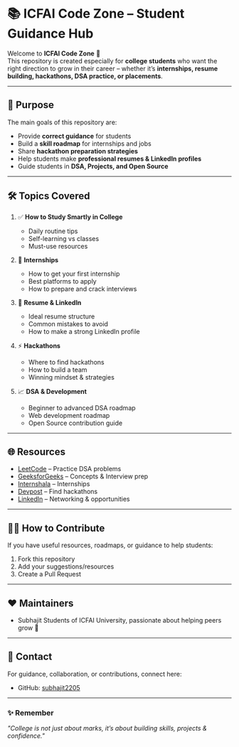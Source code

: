 # 📚 ICFAI Code Zone – Student Guidance Hub

Welcome to **ICFAI Code Zone** 🚀  
This repository is created especially for **college students** who want the right direction to grow in their career – whether it’s **internships, resume building, hackathons, DSA practice, or placements**.

---

## 🎯 Purpose
The main goals of this repository are:
- Provide **correct guidance** for students
- Build a **skill roadmap** for internships and jobs
- Share **hackathon preparation strategies**
- Help students make **professional resumes & LinkedIn profiles**
- Guide students in **DSA, Projects, and Open Source**

---

## 🛠 Topics Covered
1. ✅ **How to Study Smartly in College**
   - Daily routine tips  
   - Self-learning vs classes  
   - Must-use resources  

2. 💼 **Internships**
   - How to get your first internship  
   - Best platforms to apply  
   - How to prepare and crack interviews  

3. 📝 **Resume & LinkedIn**
   - Ideal resume structure  
   - Common mistakes to avoid  
   - How to make a strong LinkedIn profile  

4. ⚡ **Hackathons**
   - Where to find hackathons  
   - How to build a team  
   - Winning mindset & strategies  

5. 📈 **DSA & Development**
   - Beginner to advanced DSA roadmap  
   - Web development roadmap  
   - Open Source contribution guide  

---

## 🌐 Resources
- [LeetCode](https://leetcode.com/) – Practice DSA problems  
- [GeeksforGeeks](https://www.geeksforgeeks.org/) – Concepts & Interview prep  
- [Internshala](https://internshala.com/) – Internships  
- [Devpost](https://devpost.com/hackathons) – Find hackathons  
- [LinkedIn](https://linkedin.com/) – Networking & opportunities  

---

## 👨‍💻 How to Contribute
If you have useful resources, roadmaps, or guidance to help students:
1. Fork this repository  
2. Add your suggestions/resources  
3. Create a Pull Request  

---

## ❤️ Maintainers
- Subhajit 
Students of ICFAI University, passionate about helping peers grow 🚀  

---

## 📩 Contact
For guidance, collaboration, or contributions, connect here:  
- GitHub: [subhajit2205](https://github.com/subhajit2205)

---

### ✨ Remember
*"College is not just about marks, it’s about building skills, projects & confidence."*

